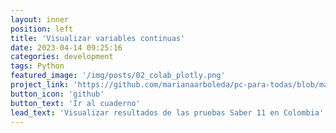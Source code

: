 ```yaml
---
layout: inner
position: left
title: 'Visualizar variables continuas'
date: 2023-04-14 09:25:16
categories: development
tags: Python
featured_image: '/img/posts/02_colab_plotly.png'
project_link: 'https://github.com/marianaarboleda/pc-para-todas/blob/master/Cuadernos/unir_saber.ipynb'
button_icon: 'github'
button_text: 'Ir al cuaderno'
lead_text: 'Visualizar resultados de las pruebas Saber 11 en Colombia'
---
```

